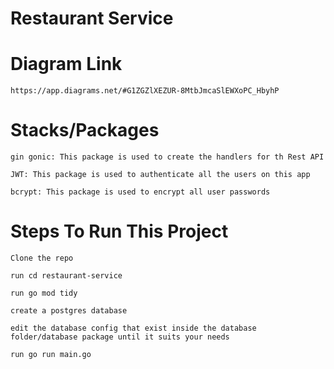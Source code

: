 # Restaurant Service

# Diagram Link

```
https://app.diagrams.net/#G1ZGZlXEZUR-8MtbJmcaSlEWXoPC_HbyhP
```

# Stacks/Packages

```
gin gonic: This package is used to create the handlers for th Rest API

JWT: This package is used to authenticate all the users on this app

bcrypt: This package is used to encrypt all user passwords

```


# Steps To Run This Project

```
Clone the repo

run cd restaurant-service

run go mod tidy

create a postgres database

edit the database config that exist inside the database folder/database package until it suits your needs

run go run main.go

```
